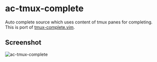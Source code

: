 # ac-tmux-complete

Auto complete source which uses content of tmux panes for completing.
This is port of [tmux-complete.vim](https://github.com/wellle/tmux-complete.vim).


## Screenshot

![ac-tmux-complete]()
